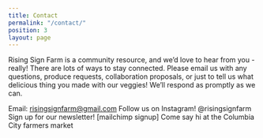```yaml
---
title: Contact
permalink: "/contact/"
position: 3
layout: page
---
```


Rising Sign Farm is a community resource, and we’d love to hear from you - really! There are lots of ways to stay connected. Please email us with any questions, produce requests, collaboration proposals, or just to tell us what delicious thing you made with our veggies! We’ll respond as promptly as we can.

Email: risingsignfarm@gmail.com
Follow us on Instagram! @risingsignfarm
Sign up for our newsletter! [mailchimp signup] 
Come say hi at the Columbia City farmers market
